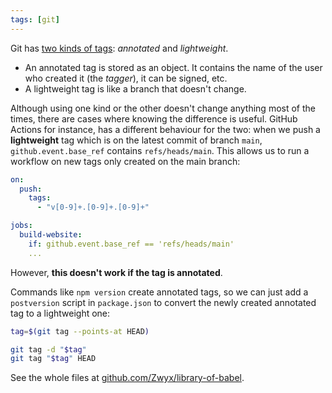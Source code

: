 ```yaml
---
tags: [git]
---
```


Git has [two kinds of tags](https://git-scm.com/book/en/v2/Git-Basics-Tagging): _annotated_ and _lightweight_.

- An annotated tag is stored as an object. It contains the name of the user who created it (the _tagger_), it can be signed, etc.
- A lightweight tag is like a branch that doesn't change.

Although using one kind or the other doesn't change anything most of the times, there are cases where knowing the difference is useful. GitHub Actions for instance, has a different behaviour for the two: when we push a **lightweight** tag which is on the latest commit of branch `main`, `github.event.base_ref` contains `refs/heads/main`. This allows us to run a workflow on new tags only created on the main branch:

```yaml
on:
  push:
    tags:
      - "v[0-9]+.[0-9]+.[0-9]+"

jobs:
  build-website:
    if: github.event.base_ref == 'refs/heads/main'
    ...
```

However, **this doesn't work if the tag is annotated**.

Commands like `npm version` create annotated tags, so we can just add a `postversion` script in `package.json` to convert the newly created annotated tag to a lightweight one:

```bash
tag=$(git tag --points-at HEAD)

git tag -d "$tag"
git tag "$tag" HEAD
```

See the whole files at [github.com/Zwyx/library-of-babel](https://github.com/Zwyx/library-of-babel).
